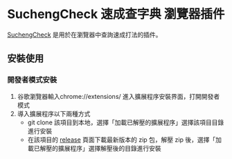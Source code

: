 # SuchengCheck 速成查字典 瀏覽器插件

[SuchengCheck](https://github.com/s2031215/SuchengCheck) 是用於在瀏覽器中查詢速成打法的插件。

## 安裝使用

### 開發者模式安裝
  1. 谷歌瀏覽器輸入chrome://extensions/ 進入擴展程序安裝界面，打開開發者模式
  2. 導入擴展程序以下兩種方式
     - git clone 該項目到本地，選擇「加載已解壓的擴展程序」選擇該項目目錄進行安裝
     - 在該項目的 [release](https://github.com/s2031215/SuchengCheck/releases) 頁面下載最新版本的 zip 包，解壓 zip 後，選擇「加載已解壓的擴展程序」選擇解壓後的目錄進行安裝
